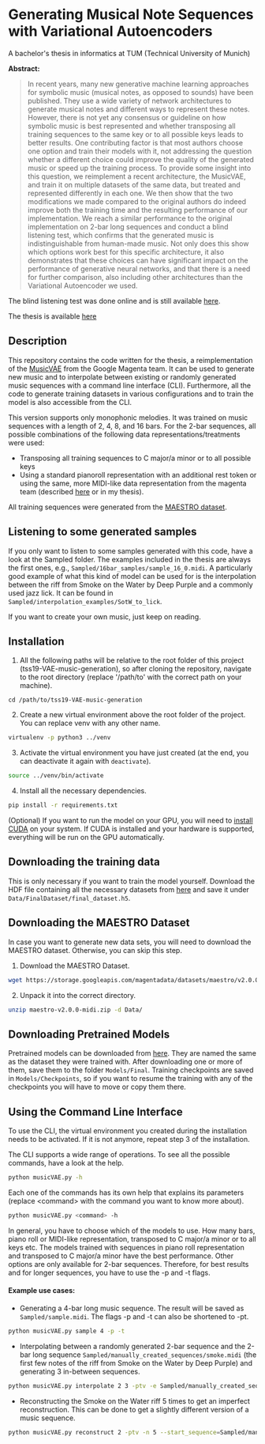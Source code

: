 # Generating Musical Note Sequences with Variational Autoencoders

A bachelor's thesis in informatics at TUM (Technical University of Munich)

**Abstract:**

>In recent years, many new generative machine learning approaches for symbolic music (musical notes, as opposed to sounds) have been published. They use a wide variety of network architectures to generate musical notes and different ways to represent these notes. However, there is not yet any consensus or guideline on how symbolic music is best represented and whether transposing all training sequences to the same key or to all possible keys leads to better results. One contributing factor is that most authors choose one option and train their models with it, not addressing the question whether a different choice could improve the quality of the generated music or speed up the training process. To provide some insight into this question, we reimplement a recent architecture, the MusicVAE, and train it on multiple datasets of the same data, but treated and represented differently in each one. We then show that the two modifications we made compared to the original authors do indeed improve both the training time and the resulting performance of our implementation. We reach a similar performance to the original implementation on 2-bar long sequences and conduct a blind listening test, which confirms that the generated music is indistinguishable from human-made music. Not only does this show which options work best for this specific architecture, it also demonstrates that these choices can have significant impact on the performance of generative neural networks, and that there is a need for further comparison, also including other architectures than the Variational Autoencoder we used.

The blind listening test was done online and is still available [here](https://forms.gle/Wd5hN5wQqooL6cvY6).

The thesis is available [here](https://drive.google.com/file/d/1bWd3RWDr4CDLvu0r0SPILoosVF_Bhoyi/view?usp=sharing)

## Description

This repository contains the code written for the thesis, a reimplementation of the [MusicVAE](https://magenta.tensorflow.org/music-vae) from the Google Magenta team. It can be used to generate new music and to interpolate between existing or randomly generated music sequences with a command line interface (CLI). Furthermore, all the code to generate training datasets in various configurations and to train the model is also accessible from the CLI.

This version supports only monophonic melodies. It was trained on music sequences with a length of 2, 4, 8, and 16 bars. For the 2-bar sequences, all possible combinations of the following data representations/treatments were used:
- Transposing all training sequences to C major/a minor or to all possible keys
- Using a standard pianoroll representation with an additional rest token or using the same, more MIDI-like data representation from the magenta team (described [here](https://arxiv.org/abs/1803.05428) or in my thesis).

All training sequences were generated from the [MAESTRO dataset](https://magenta.tensorflow.org/datasets/maestro).

## Listening to some generated samples
If you only want to listen to some samples generated with this code, have a look at the Sampled folder. The examples included in the thesis are always the first ones, e.g., `Sampled/16bar_samples/sample_16_0.midi`.
A particularly good example of what this kind of model can be used for is the interpolation between the riff from Smoke on the Water by Deep Purple and a commonly used jazz lick. It can be found in `Sampled/interpolation_examples/SotW_to_lick`.

If you want to create your own music, just keep on reading.

## Installation

1. All the following paths will be relative to the root folder of this project (tss19-VAE-music-generation), so after cloning the repository,  navigate to the root directory (replace '/path/to' with the correct path on your machine).
```
cd /path/to/tss19-VAE-music-generation
```

2. Create a new virtual environment above the root folder of the project. You can replace venv with any other name.
```bash
virtualenv -p python3 ../venv
```
3. Activate the virtual environment you have just created (at the end, you can deactivate it again with `deactivate`).
```bash  
source ../venv/bin/activate  
```
4. Install all the necessary dependencies.
```bash  
pip install -r requirements.txt
```

(Optional) If you want to run the model on your GPU, you will need to [install CUDA](https://pytorch.org/get-started/locally/) on your system. If CUDA is installed and your hardware is supported, everything will be run on the GPU automatically.

## Downloading the training data
This is only necessary if you want to train the model yourself.
Download the HDF file containing all the necessary datasets from [here](https://drive.google.com/open?id=1z1AzPuEL8I4SSJCzG2RnO3Xp5ORTBWGo) and save it under `Data/FinalDataset/final_dataset.h5`.
## Downloading the MAESTRO Dataset
In case you want to generate new data sets, you will need to download the MAESTRO dataset. Otherwise, you can skip this step.

1. Download the MAESTRO Dataset.
```bash
wget https://storage.googleapis.com/magentadata/datasets/maestro/v2.0.0/maestro-v2.0.0-midi.zip
```

2. Unpack it into the correct directory.
```bash
unzip maestro-v2.0.0-midi.zip -d Data/
```


## Downloading Pretrained Models
Pretrained models can be downloaded from [here](https://drive.google.com/open?id=18NdFzZqUMGpcQ3-6WFYjEHmcVvPYvdIC). They are named the same as the dataset they were trained with. After downloading one or more of them, save them to the folder `Models/Final`.
Training checkpoints are saved in `Models/Checkpoints`, so if you want to resume the training with any of the checkpoints you will have to move or copy them there.
## Using the Command Line Interface
To use the CLI, the virtual environment you created during the installation needs to be activated. If it is not anymore, repeat step 3 of the installation.

The CLI supports a wide range of operations. To see all the possible commands, have a look at the help.
```bash
python musicVAE.py -h
```
Each one of the commands has its own help that explains its parameters (replace \<command> with the command you want to know more about).
```bash
python musicVAE.py <command> -h
```
In general, you have to choose which of the models to use. How many bars, piano roll or MIDI-like representation, transposed to C major/a minor or to all keys etc. The models trained with sequences in piano roll representation and transposed to C major/a minor have the best performance. Other options are only available for 2-bar sequences. Therefore, for best results and for longer sequences, you have to use the -p and -t flags.

#### Example use cases:
- Generating a 4-bar long music sequence. The result will be saved as `Sampled/sample.midi`. The flags -p and -t can also be shortened to -pt.
```bash  
python musicVAE.py sample 4 -p -t  
```
- Interpolating between a randomly generated 2-bar sequence and the 2-bar long sequence `Sampled/manually_created_sequences/smoke.midi` (the first few notes of the riff from Smoke on the Water by Deep Purple) and generating 3 in-between sequences.
```bash  
python musicVAE.py interpolate 2 3 -ptv -e Sampled/manually_created_sequences/smoke.midi 
```
- Reconstructing the Smoke on the Water riff 5 times to get an imperfect reconstruction. This can be done to get a slightly different version of a music sequence.
```bash  
python musicVAE.py reconstruct 2 -ptv -n 5 --start_sequence=Sampled/manually_created_sequences/smoke.midi
```
